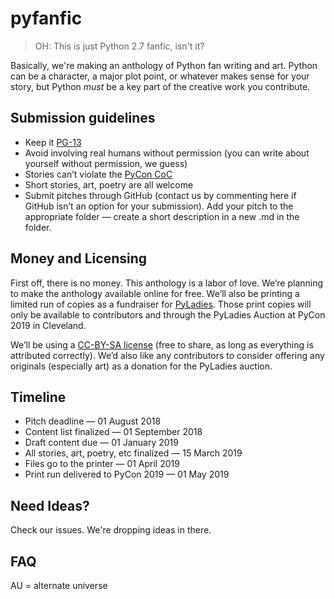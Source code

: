 # pyfanfic
> OH: This is just Python 2.7 fanfic, isn't it?

Basically, we're making an anthology of Python fan writing and art. Python can be a character, a major plot point, or whatever makes sense for your story, but Python *must* be a key part of the creative work you contribute.

## Submission guidelines
* Keep it [PG-13](https://www.thoughtco.com/how-does-a-movie-get-its-rating-2423408)
* Avoid involving real humans without permission (you can write about yourself without permission, we guess)
* Stories can’t violate the [PyCon CoC](https://us.pycon.org/2018/about/code-of-conduct/)
* Short stories, art, poetry are all welcome
* Submit pitches through GitHub (contact us by commenting here if GitHub isn’t an option for your submission). Add your pitch to the appropriate folder — create a short description in a new .md in the folder.

## Money and Licensing
First off, there is no money. This anthology is a labor of love. We’re planning to make the anthology available online for free. We’ll also be printing a limited run of copies as a fundraiser for [PyLadies](http://www.pyladies.com/). Those print copies will only be available to contributors and through the PyLadies Auction at PyCon 2019 in Cleveland.

We’ll be using a [CC-BY-SA license](https://creativecommons.org/share-your-work/licensing-types-examples/) (free to share, as long as everything is attributed correctly). We’d also like any contributors to consider offering any originals (especially art) as a donation for the PyLadies auction.

## Timeline
* Pitch deadline — 01 August 2018
* Content list finalized — 01 September 2018
* Draft content due — 01 January 2019
* All stories, art, poetry, etc finalized — 15 March 2019
* Files go to the printer — 01 April 2019
* Print run delivered to PyCon 2019 — 01 May 2019

## Need Ideas?
Check our issues. We're dropping ideas in there.

## FAQ

AU = alternate universe

